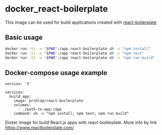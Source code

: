 # docker_react-boilerplate

This image can be used for build applications created with [react-boilerplate](https://github.com/react-boilerplate/react-boilerplate)

## Basic usage
```bash
docker run -ti -v "$PWD":/app react-boilerplate sh -c "npm install"
docker run -ti -v "$PWD":/app react-boilerplate sh -c "npm test"
docker run -ti -v "$PWD":/app react-boilerplate sh -c "npm run build"
```

## Docker-compose usage example

```
version: '3'

services:
  build_app:
    image: prihlop/react-boilerplate
    volumes:
      - ./path-to-app:/app
    command: sh -c "npm install; npm test; npm run build"
```

Dicker image for build React.js apps with react-boilerplate. More info by link https://www.reactboilerplate.com/

